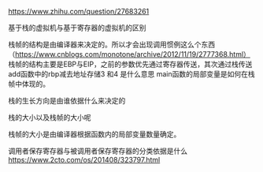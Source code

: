 https://www.zhihu.com/question/27683261

基于栈的虚拟机与基于寄存器的虚拟机的区别

栈帧的结构是由编译器来决定的。所以才会出现调用惯例这么个东西（https://www.cnblogs.com/monotone/archive/2012/11/19/2777368.html）
栈帧的结构主要是EBP与EIP，之前的参数优先通过寄存器传送，其次通过栈传送
add函数中的rbp减去地址存储3 和4 是什么意思 main函数的局部变量是如何在栈帧中体现的。

栈的生长方向是由谁依据什么来决定的

栈的大小以及栈帧的大小呢

栈帧的大小是由编译器根据函数内的局部变量数量确定。

调用者保存寄存器与被调用者保存寄存器的分类依据是什么 https://www.2cto.com/os/201408/323797.html

